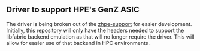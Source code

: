 Driver to support HPE's GenZ ASIC
-----------------------------------------------------
The driver is being broken out of the [zhpe-support](https://github.com/HewlettPackard/zhpe-support) for easier development.
Initially, this repository will only have the headers needed
to support the libfabric backend emulation as that will no longer
require the driver. This will allow for easier use of that backend in HPC environments.


